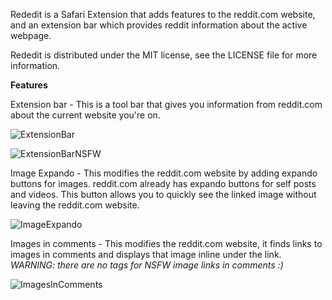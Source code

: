 Rededit is a Safari Extension that adds features to the reddit.com website, and an extension bar which provides reddit information about the active webpage.

Rededit is distributed under the MIT license, see the LICENSE file for more information.

**Features**

Extension bar - This is a tool bar that gives you information from reddit.com about the current website you're on.

![ExtensionBar](http://github.com/InScopeApps/Rededit/blob/master/ScreenShots/ExtensionBar.png)

![ExtensionBarNSFW](http://github.com/InScopeApps/Rededit/blob/master/ScreenShots/ExtensionBarNSFW.png)

Image Expando - This modifies the reddit.com website by adding expando buttons for images. reddit.com already has expando buttons for self posts and videos. This button allows you to quickly see the linked image without leaving the reddit.com website.

![ImageExpando](http://github.com/InScopeApps/Rededit/blob/master/ScreenShots/ImageExpando.png)

Images in comments - This modifies the reddit.com website, it finds links to images in comments and displays that image inline under the link. *WARNING: there are no tags for NSFW image links in comments :)*

![ImagesInComments](http://github.com/InScopeApps/Rededit/blob/master/ScreenShots/ImagesInComments.png)

